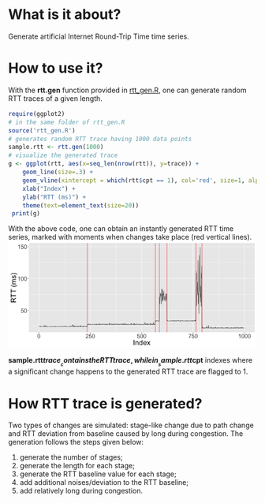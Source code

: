 # What is it about?
Generate artificial Internet Round-Trip Time time series.

# How to use it?
With the __rtt.gen__ function provided in [rtt_gen.R](rtt_gen.R), one can
generate random RTT traces of a given length.

```R
require(ggplot2)
# in the same folder of rtt_gen.R
source('rtt_gen.R')
# generates random RTT trace having 1000 data points
sample.rtt <- rtt.gen(1000)
# visualize the generated trace
g <- ggplot(rtt, aes(x=seq_len(nrow(rtt)), y=trace)) +
    geom_line(size=.3) +
    geom_vline(xintercept = which(rtt$cpt == 1), col='red', size=1, alpha=.4) +
    xlab("Index") +
    ylab("RTT (ms)") +
    theme(text=element_text(size=20))
 print(g)
```

With the above code, one can obtain an instantly generated RTT time series,
marked with moments when changes take place (red vertical lines).
![Example of generated RTT time series](example.png)

__sample.rtt$trace__ contains the RTT trace, while in __sample.rtt$cpt__
indexes where a significant change happens to the generated RTT trace are flagged
to 1. 

# How RTT trace is generated?
Two types of changes are simulated: stage-like change due to path change and
RTT deviation from baseline caused by long during congestion. 
The generation follows the steps given below:
1. generate the number of stages;
2. generate the length for each stage;
3. generate the RTT baseline value for each stage;
4. add additional noises/deviation to the RTT baseline;
5. add relatively long during congestion.
